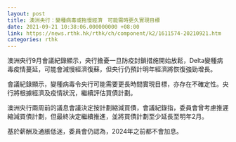 ```yaml
---
layout: post
title: 澳洲央行：變種病毒或拖慢經濟　可能需時更久實現目標
date: 2021-09-21 10:38:06.000000000 +08:00
link: https://news.rthk.hk/rthk/ch/component/k2/1611574-20210921.htm
categories: rthk
---
```


澳洲央行9月會議紀錄顯示，央行擔憂一旦防疫封鎖措施開始放鬆，Delta變種病毒疫情蔓延，可能會減慢經濟復蘇，但央行仍預計明年經濟將恢復強勁增長。

會議紀錄顯示，變種病毒令央行可能需要更長時間實現目標，亦存在不確定性。央行將根據經濟及疫情狀況，繼續評估買債計劃。

澳洲央行兩周前的議息會議決定按計劃縮減買債，會議紀錄指，委員會曾考慮推遲縮減買債計劃，但最終決定繼續推進，並將買債計劃至少延長至明年2月。

基於薪酬及通脹低迷，委員會仍認為，2024年之前都不會加息。
